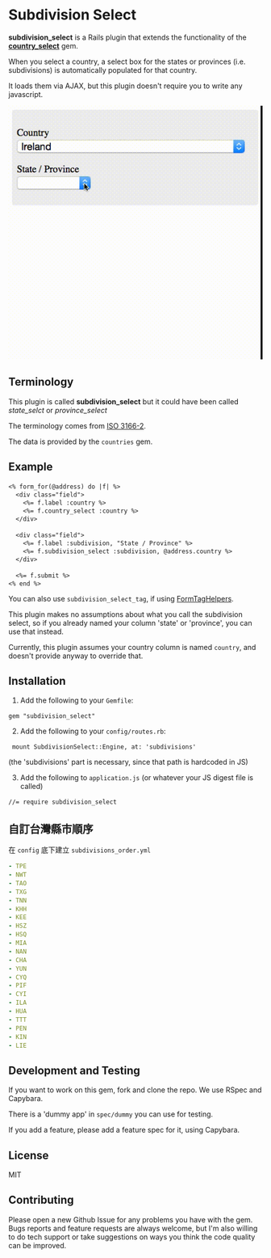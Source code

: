 Subdivision Select
===

**subdivision_select** is a Rails plugin that extends the functionality of the [**country_select**](https://github.com/stefanpenner/country_select) gem.

When you select a country,
a select box for the states or provinces (i.e. subdivisions) is automatically populated for that country.

It loads them via AJAX,
but this plugin doesn't require you to write any javascript.

![Subdivision Select Animated GIF Demo](/demo.gif)

Terminology
---
This plugin is called **subdivision_select** but it could have been called
*state_selct* or *province_select*

The terminology comes from [ISO 3166-2](https://en.wikipedia.org/wiki/ISO_3166-2).

The data is provided by the `countries` gem.

Example
---
```
<% form_for(@address) do |f| %>
  <div class="field">
    <%= f.label :country %>
    <%= f.country_select :country %>
  </div>

  <div class="field">
    <%= f.label :subdivision, "State / Province" %>
    <%= f.subdivision_select :subdivision, @address.country %>
  </div>

  <%= f.submit %>
<% end %>

```

You can also use `subdivision_select_tag`,
if using
[FormTagHelpers](http://api.rubyonrails.org/classes/ActionView/Helpers/FormTagHelper.html).

This plugin makes no assumptions about what you call the subdivision select,
so if you already named your column 'state' or 'province',
you can use that instead.

Currently,
this plugin assumes your country column is named `country`,
and doesn't provide anyway to override that.

Installation
---
1) Add the following to your `Gemfile`:

```
gem "subdivision_select"
```

2) Add the following to your `config/routes.rb`:

```
 mount SubdivisionSelect::Engine, at: 'subdivisions'
```
(the 'subdivisions' part is necessary, since that path is hardcoded in JS)


3) Add the following to `application.js` (or whatever your JS digest file is called)

```
//= require subdivision_select
```

自訂台灣縣市順序
---
在 `config` 底下建立 `subdivisions_order.yml`

```yml
- TPE
- NWT
- TAO
- TXG
- TNN
- KHH
- KEE
- HSZ
- HSQ
- MIA
- NAN
- CHA
- YUN
- CYQ
- PIF
- CYI
- ILA
- HUA
- TTT
- PEN
- KIN
- LIE
```

Development and Testing
---
If you want to work on this gem, fork and clone the repo.
We use RSpec and Capybara.

There is a 'dummy app' in `spec/dummy` you can use for testing.

If you add a feature,
please add a feature spec for it,
using Capybara.

License
---
MIT


Contributing
---
Please open a new Github Issue for any problems you have with the gem.
Bugs reports and feature requests are always welcome,
but I'm also willing to do tech support
or take suggestions on ways you think the code quality can be improved.
